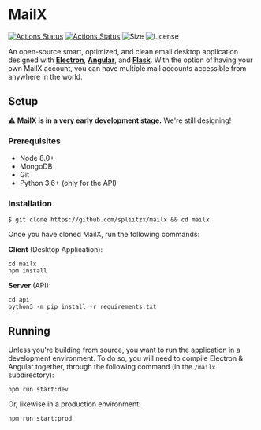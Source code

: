 # MailX
[![Actions Status](https://github.com/spliitzx/mailx/workflows/Client%20(Node%20CI)/badge.svg)](https://github.com/spliitzx/mailx/actions)
[![Actions Status](https://github.com/spliitzx/mailx/workflows/API/badge.svg)](https://github.com/spliitzx/mailx/actions)
![Size](https://img.shields.io/github/repo-size/spliitzx/mailx)
![License](https://img.shields.io/github/license/spliitzx/mailx)

An open-source smart, optimized, and clean email desktop application designed with **[Electron](https://github.com/atom/electron)**, **[Angular](https://github.com/angular/angular)**, and **[Flask](https://palletsprojects.com/p/flask/)**. With the option of having your own MailX account, you can have multiple mail accounts accessible from anywhere in the world.

## Setup
⚠️ **MailX is in a very early development stage.** We're still designing!  

### Prerequisites
* Node 8.0+
* MongoDB
* Git
* Python 3.6+ (only for the API)

### Installation
```
$ git clone https://github.com/spliitzx/mailx && cd mailx
```
Once you have cloned MailX, run the following commands:

**Client** (Desktop Application):
```
cd mailx
npm install
```

**Server** (API):
```
cd api
python3 -m pip install -r requirements.txt
```

## Running

Unless you're building from source, you want to run the application in a development environment. To do so, you will need to compile Electron &amp; Angular together, through the following command (in the `/mailx` subdirectory):  

`npm run start:dev`

Or, likewise in a production environment:  

`npm run start:prod`  
